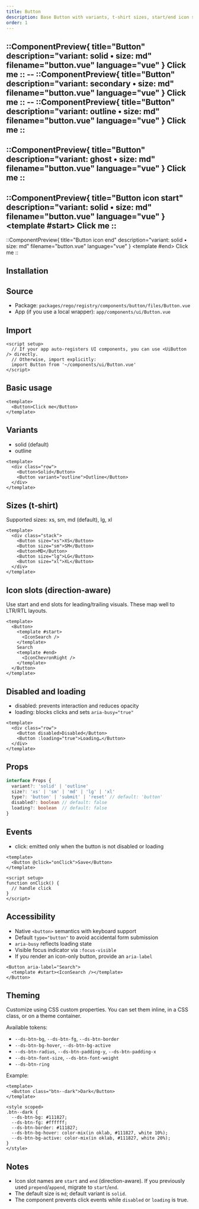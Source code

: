 ```yaml
---
title: Button
description: Base Button with variants, t-shirt sizes, start/end icon slots, and accessible defaults.
order: 1
---
```


::ComponentPreview{ title="Button" description="variant: solid • size: md" filename="button.vue" language="vue" }
<UiButton>Click me</UiButton>
::
-- <!--line break between preview component is non-existent-->
::ComponentPreview{ title="Button" description="variant: secondary • size: md" filename="button.vue" language="vue" }
<UiButton variant="secondary">Click me</UiButton>
::
-- <!--line break between preview component is non-existent-->
::ComponentPreview{ title="Button" description="variant: outline • size: md" filename="button.vue" language="vue" }
<UiButton variant="outline">Click me</UiButton>
::
--
::ComponentPreview{ title="Button" description="variant: ghost • size: md" filename="button.vue" language="vue" }
<UiButton variant="ghost">Click me</UiButton>
::
--
::ComponentPreview{ title="Button icon start" description="variant: solid • size: md" filename="button.vue" language="vue" }
<UiButton> 
  <template #start> 
    <Icon name="lucide:search" />
  </template>Click me</UiButton>
::
--
::ComponentPreview{ title="Button icon end" description="variant: solid • size: md" filename="button.vue" language="vue" }
<UiButton> 
  <template #end> 
    <Icon name="lucide:search" />
  </template>Click me</UiButton>
::

## Installation

<ComponentInstall name="button"></ComponentInstall>

## Source

- Package: `packages/rego/registry/components/button/files/Button.vue`
- App (if you use a local wrapper): `app/components/ui/Button.vue`

## Import

```vue path=null start=null
<script setup>
  // If your app auto-registers UI components, you can use <UiButton /> directly.
  // Otherwise, import explicitly:
  import Button from '~/components/ui/Button.vue'
</script>
```

## Basic usage

```vue path=null start=null
<template>
  <Button>Click me</Button>
</template>
```

## Variants

- solid (default)
- outline

```vue path=null start=null
<template>
  <div class="row">
    <Button>Solid</Button>
    <Button variant="outline">Outline</Button>
  </div>
</template>
```

## Sizes (t‑shirt)

Supported sizes: xs, sm, md (default), lg, xl

```vue path=null start=null
<template>
  <div class="stack">
    <Button size="xs">XS</Button>
    <Button size="sm">SM</Button>
    <Button>MD</Button>
    <Button size="lg">LG</Button>
    <Button size="xl">XL</Button>
  </div>
</template>
```

## Icon slots (direction‑aware)

Use start and end slots for leading/trailing visuals. These map well to LTR/RTL layouts.

```vue path=null start=null
<template>
  <Button>
    <template #start>
      <IconSearch />
    </template>
    Search
    <template #end>
      <IconChevronRight />
    </template>
  </Button>
</template>
```

## Disabled and loading

- disabled: prevents interaction and reduces opacity
- loading: blocks clicks and sets `aria-busy="true"`

```vue path=null start=null
<template>
  <div class="row">
    <Button disabled>Disabled</Button>
    <Button :loading="true">Loading…</Button>
  </div>
</template>
```

## Props

```ts path=null start=null
interface Props {
  variant?: 'solid' | 'outline'
  size?: 'xs' | 'sm' | 'md' | 'lg' | 'xl'
  type?: 'button' | 'submit' | 'reset' // default: 'button'
  disabled?: boolean // default: false
  loading?: boolean  // default: false
}
```

## Events

- click: emitted only when the button is not disabled or loading

```vue path=null start=null
<template>
  <Button @click="onClick">Save</Button>
</template>

<script setup>
function onClick() {
  // handle click
}
</script>
```

## Accessibility

- Native `<button>` semantics with keyboard support
- Default `type="button"` to avoid accidental form submission
- `aria-busy` reflects loading state
- Visible focus indicator via `:focus-visible`
- If you render an icon-only button, provide an `aria-label`

```vue path=null start=null
<Button aria-label="Search">
  <template #start><IconSearch /></template>
</Button>
```

## Theming

Customize using CSS custom properties. You can set them inline, in a CSS class, or on a theme container.

Available tokens:
- `--ds-btn-bg`, `--ds-btn-fg`, `--ds-btn-border`
- `--ds-btn-bg-hover`, `--ds-btn-bg-active`
- `--ds-btn-radius`, `--ds-btn-padding-y`, `--ds-btn-padding-x`
- `--ds-btn-font-size`, `--ds-btn-font-weight`
- `--ds-btn-ring`

Example:

```vue path=null start=null
<template>
  <Button class="btn--dark">Dark</Button>
</template>

<style scoped>
.btn--dark {
  --ds-btn-bg: #111827;
  --ds-btn-fg: #ffffff;
  --ds-btn-border: #111827;
  --ds-btn-bg-hover: color-mix(in oklab, #111827, white 10%);
  --ds-btn-bg-active: color-mix(in oklab, #111827, white 20%);
}
</style>
```

## Notes

- Icon slot names are `start` and `end` (direction-aware). If you previously used `prepend`/`append`, migrate to `start`/`end`.
- The default size is `md`; default variant is `solid`.
- The component prevents click events while `disabled` or `loading` is true.
